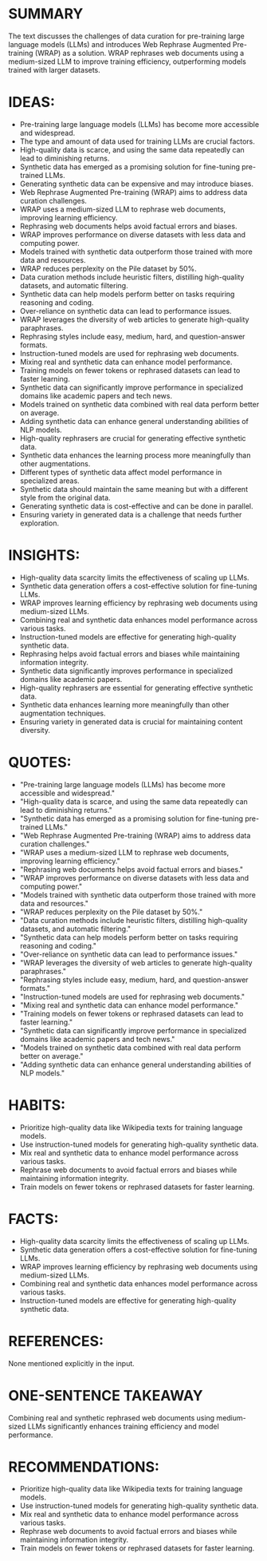# SUMMARY
The text discusses the challenges of data curation for pre-training large language models (LLMs) and introduces Web Rephrase Augmented Pre-training (WRAP) as a solution. WRAP rephrases web documents using a medium-sized LLM to improve training efficiency, outperforming models trained with larger datasets.

# IDEAS:
- Pre-training large language models (LLMs) has become more accessible and widespread.
- The type and amount of data used for training LLMs are crucial factors.
- High-quality data is scarce, and using the same data repeatedly can lead to diminishing returns.
- Synthetic data has emerged as a promising solution for fine-tuning pre-trained LLMs.
- Generating synthetic data can be expensive and may introduce biases.
- Web Rephrase Augmented Pre-training (WRAP) aims to address data curation challenges.
- WRAP uses a medium-sized LLM to rephrase web documents, improving learning efficiency.
- Rephrasing web documents helps avoid factual errors and biases.
- WRAP improves performance on diverse datasets with less data and computing power.
- Models trained with synthetic data outperform those trained with more data and resources.
- WRAP reduces perplexity on the Pile dataset by 50%.
- Data curation methods include heuristic filters, distilling high-quality datasets, and automatic filtering.
- Synthetic data can help models perform better on tasks requiring reasoning and coding.
- Over-reliance on synthetic data can lead to performance issues.
- WRAP leverages the diversity of web articles to generate high-quality paraphrases.
- Rephrasing styles include easy, medium, hard, and question-answer formats.
- Instruction-tuned models are used for rephrasing web documents.
- Mixing real and synthetic data can enhance model performance.
- Training models on fewer tokens or rephrased datasets can lead to faster learning.
- Synthetic data can significantly improve performance in specialized domains like academic papers and tech news.
- Models trained on synthetic data combined with real data perform better on average.
- Adding synthetic data can enhance general understanding abilities of NLP models.
- High-quality rephrasers are crucial for generating effective synthetic data.
- Synthetic data enhances the learning process more meaningfully than other augmentations.
- Different types of synthetic data affect model performance in specialized areas.
- Synthetic data should maintain the same meaning but with a different style from the original data.
- Generating synthetic data is cost-effective and can be done in parallel.
- Ensuring variety in generated data is a challenge that needs further exploration.

# INSIGHTS:
- High-quality data scarcity limits the effectiveness of scaling up LLMs.
- Synthetic data generation offers a cost-effective solution for fine-tuning LLMs.
- WRAP improves learning efficiency by rephrasing web documents using medium-sized LLMs.
- Combining real and synthetic data enhances model performance across various tasks.
- Instruction-tuned models are effective for generating high-quality synthetic data.
- Rephrasing helps avoid factual errors and biases while maintaining information integrity.
- Synthetic data significantly improves performance in specialized domains like academic papers.
- High-quality rephrasers are essential for generating effective synthetic data.
- Synthetic data enhances learning more meaningfully than other augmentation techniques.
- Ensuring variety in generated data is crucial for maintaining content diversity.

# QUOTES:
- "Pre-training large language models (LLMs) has become more accessible and widespread."
- "High-quality data is scarce, and using the same data repeatedly can lead to diminishing returns."
- "Synthetic data has emerged as a promising solution for fine-tuning pre-trained LLMs."
- "Web Rephrase Augmented Pre-training (WRAP) aims to address data curation challenges."
- "WRAP uses a medium-sized LLM to rephrase web documents, improving learning efficiency."
- "Rephrasing web documents helps avoid factual errors and biases."
- "WRAP improves performance on diverse datasets with less data and computing power."
- "Models trained with synthetic data outperform those trained with more data and resources."
- "WRAP reduces perplexity on the Pile dataset by 50%."
- "Data curation methods include heuristic filters, distilling high-quality datasets, and automatic filtering."
- "Synthetic data can help models perform better on tasks requiring reasoning and coding."
- "Over-reliance on synthetic data can lead to performance issues."
- "WRAP leverages the diversity of web articles to generate high-quality paraphrases."
- "Rephrasing styles include easy, medium, hard, and question-answer formats."
- "Instruction-tuned models are used for rephrasing web documents."
- "Mixing real and synthetic data can enhance model performance."
- "Training models on fewer tokens or rephrased datasets can lead to faster learning."
- "Synthetic data can significantly improve performance in specialized domains like academic papers and tech news."
- "Models trained on synthetic data combined with real data perform better on average."
- "Adding synthetic data can enhance general understanding abilities of NLP models."

# HABITS:
- Prioritize high-quality data like Wikipedia texts for training language models.
- Use instruction-tuned models for generating high-quality synthetic data.
- Mix real and synthetic data to enhance model performance across various tasks.
- Rephrase web documents to avoid factual errors and biases while maintaining information integrity.
- Train models on fewer tokens or rephrased datasets for faster learning.

# FACTS:
- High-quality data scarcity limits the effectiveness of scaling up LLMs.
- Synthetic data generation offers a cost-effective solution for fine-tuning LLMs.
- WRAP improves learning efficiency by rephrasing web documents using medium-sized LLMs.
- Combining real and synthetic data enhances model performance across various tasks.
- Instruction-tuned models are effective for generating high-quality synthetic data.

# REFERENCES:
None mentioned explicitly in the input.

# ONE-SENTENCE TAKEAWAY
Combining real and synthetic rephrased web documents using medium-sized LLMs significantly enhances training efficiency and model performance.

# RECOMMENDATIONS:
- Prioritize high-quality data like Wikipedia texts for training language models.
- Use instruction-tuned models for generating high-quality synthetic data.
- Mix real and synthetic data to enhance model performance across various tasks.
- Rephrase web documents to avoid factual errors and biases while maintaining information integrity.
- Train models on fewer tokens or rephrased datasets for faster learning.
